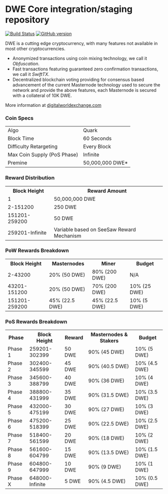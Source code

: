 DWE Core integration/staging repository
=====================================

[![Build Status](https://travis-ci.org/DWE-Project/DWE.svg?branch=master)](https://travis-ci.org/DWE-Project/DWE) [![GitHub version](https://badge.fury.io/gh/DWE-Project%2FDWE.svg)](https://badge.fury.io/gh/DWE-Project%2FDWE)

DWE is a cutting edge cryptocurrency, with many features not available in most other cryptocurrencies.
- Anonymized transactions using coin mixing technology, we call it _Obfuscation_.
- Fast transactions featuring guaranteed zero confirmation transactions, we call it _SwiftTX_.
- Decentralized blockchain voting providing for consensus based advancement of the current Masternode
  technology used to secure the network and provide the above features, each Masternode is secured
  with a collateral of 10K DWE.

More information at [digitalworldexchange.com](http://www.digitalworldexchange.com)

### Coin Specs
<table>
<tr><td>Algo</td><td>Quark</td></tr>
<tr><td>Block Time</td><td>60 Seconds</td></tr>
<tr><td>Difficulty Retargeting</td><td>Every Block</td></tr>
<tr><td>Max Coin Supply (PoS Phase)</td><td>Infinite</td></tr>
<tr><td>Premine</td><td>50,000,000 DWE*</td></tr>
</table>


### Reward Distribution

<table>
<tr><th>Block Height</th><th>Reward Amount</th></tr>
<tr><td>1</td><td>50,000,000 DWE</td></tr>
<tr><td>2-151200</td><td>250 DWE</td></tr>
<tr><td>151201-259200</td><td>50 DWE</td></tr>
<tr><td>259201-Infinite</td><td colspan=3>Variable based on SeeSaw Reward Mechanism</td></tr>
</table>

### PoW Rewards Breakdown

<table>
<th>Block Height</th><th>Masternodes</th><th>Miner</th><th>Budget</th>
<tr><td>2-43200</td><td>20% (50 DWE)</td><td>80% (200 DWE)</td><td>N/A</td></tr>
<tr><td>43201-151200</td><td>20% (50 DWE)</td><td>70% (200 DWE)</td><td>10% (25 DWE)</td></tr>
<tr><td>151201-259200</td><td>45% (22.5 DWE)</td><td>45% (22.5 DWE)</td><td>10% (5 DWE)</td></tr>
</table>

### PoS Rewards Breakdown

<table>
<th>Phase</th><th>Block Height</th><th>Reward</th><th>Masternodes & Stakers</th><th>Budget</th>
<tr><td>Phase 1</td><td>259201-302399</td><td>50 DWE</td><td>90% (45 DWE)</td><td>10% (5 DWE)</td></tr>
<tr><td>Phase 2</td><td>302400-345599</td><td>45 DWE</td><td>90% (40.5 DWE)</td><td>10% (4.5 DWE)</td></tr>
<tr><td>Phase 3</td><td>345600-388799</td><td>40 DWE</td><td>90% (36 DWE)</td><td>10% (4 DWE)</td></tr>
<tr><td>Phase 4</td><td>388800-431999</td><td>35 DWE</td><td>90% (31.5 DWE)</td><td>10% (3.5 DWE)</td></tr>
<tr><td>Phase 5</td><td>432000-475199</td><td>30 DWE</td><td>90% (27 DWE)</td><td>10% (3 DWE)</td></tr>
<tr><td>Phase 6</td><td>475200-518399</td><td>25 DWE</td><td>90% (22.5 DWE)</td><td>10% (2.5 DWE)</td></tr>
<tr><td>Phase 7</td><td>518400-561599</td><td>20 DWE</td><td>90% (18 DWE)</td><td>10% (2 DWE)</td></tr>
<tr><td>Phase 8</td><td>561600-604799</td><td>15 DWE</td><td>90% (13.5 DWE)</td><td>10% (1.5 DWE)</td></tr>
<tr><td>Phase 9</td><td>604800-647999</td><td>10 DWE</td><td>90% (9 DWE)</td><td>10% (1 DWE)</td></tr>
<tr><td>Phase X</td><td>648000-Infinite</td><td>5 DWE</td><td>90% (4.5 DWE)</td><td>10% (0.5 DWE)</td></tr>
</table>
